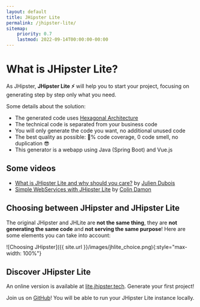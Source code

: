 ```yaml
---
layout: default
title: JHipster Lite
permalink: /jhipster-lite/
sitemap:
    priority: 0.7
    lastmod: 2022-09-14T00:00:00-00:00
---
```


# What is JHipster Lite?

As JHipster, **JHipster Lite ⚡** will help you to start your project, focusing on generating step by step only what you need.

Some details about the solution:
- The generated code uses [Hexagonal Architecture]
- The technical code is separated from your business code
- You will only generate the code you want, no additional unused code
- The best quality as possible: 💯% code coverage, 0 code smell, no duplication 😎
- This generator is a webapp using Java (Spring Boot) and Vue.js

## Some videos

- [What is JHipster Lite and why should you care?][devoxx-jhlite] by [Julien Dubois][jdubois]
- [Simple WebServices with JHipster Lite][webservices-with-jhlite] by [Colin Damon][cdamon]

## Choosing between JHipster and JHipster Lite

The original JHipster and JHLite are **not the same thing**, they are **not generating the same code** and **not serving the same purpose**! Here are some elements you can take into account:

![Choosing JHipster]({{ site.url }}/images/jhlite_choice.png){:style="max-width: 100%"}

## Discover JHipster Lite

An online version is available at [lite.jhipster.tech][Online version]. Generate your first project!

Join us on [GitHub][GitHub repository]! You will be able to run your JHipster Lite instance locally.

[Hexagonal Architecture]: https://github.com/jhipster/jhipster-lite/blob/main/documentation/hexagonal-architecture.md
[Online version]: https://lite.jhipster.tech
[GitHub repository]: https://github.com/jhipster/jhipster-lite

[devoxx-jhlite]: https://youtu.be/RnLGnY-vzLI
[jdubois]: https://twitter.com/juliendubois

[webservices-with-jhlite]: https://youtu.be/mEECPRZjajI
[cdamon]: https://www.linkedin.com/in/colin-damon/
